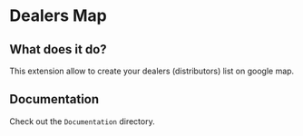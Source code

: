 # Dealers Map

## What does it do?
This extension allow to create your dealers (distributors) list on google map.

## Documentation

Check out the `Documentation` directory.
